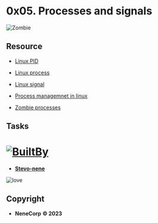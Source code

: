 # 0x05. Processes and signals 
![Zombie](https://s3.amazonaws.com/intranet-projects-files/holbertonschool-sysadmin_devops/255/C6mO7b3.jpg)

## Resource

- [Linux PID](http://www.linfo.org/pid.html)
- [Linux process](https://www.thegeekstuff.com/2012/03/linux-processes-environment/)
- [Linux signal](https://www.thegeekstuff.com/2012/03/linux-signals-fundamentals/)
- [Process managemnet in linux](https://www.digitalocean.com/community/tutorials/process-management-in-linux2)

- [Zombie processes](https://intranet.alxswe.com/rltoken/Tb86ZoSxR6ORCKYlZaYzHw)

## Tasks




# [![BuiltBy](https://img.shields.io/badge/Built-By-GE7A10?style=flat-square&logo=BuzzFeed&logoColor=white)](https://github.com/stephen-nene)
- **[Stevo-nene](https://github.com/stephen-nene)**

![love](https://s3.amazonaws.com/alx-intranet.hbtn.io/uploads/medias/2020/9/d8ecfe9109334898b9540ffd20cf64d1c06f0c09.jpg?X-Amz-Algorithm=AWS4-HMAC-SHA256&X-Amz-Credential=AKIARDDGGGOUSBVO6H7D%2F20231124%2Fus-east-1%2Fs3%2Faws4_request&X-Amz-Date=20231124T064429Z&X-Amz-Expires=86400&X-Amz-SignedHeaders=host&X-Amz-Signature=fe5ef20450e2e6783b7cd2868fd7d5a9d189f2b322548243bb273d35a876224c)

## Copyright

- **NeneCorp** **&copy; 2023**
